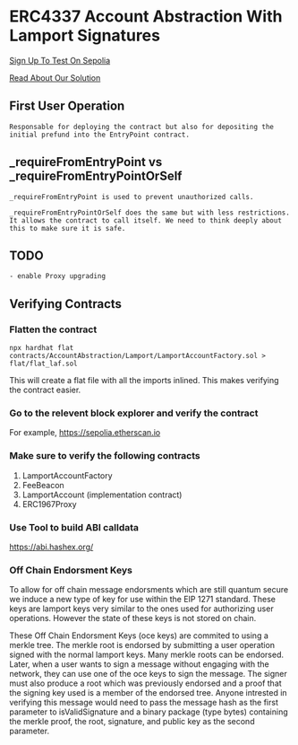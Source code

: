 # ERC4337 Account Abstraction With Lamport Signatures

[Sign Up To Test On Sepolia](https://anchorwallet.ca/waitlist/)

[Read About Our Solution](https://anchorwallet.ca/whitepaper/)

## First User Operation
    Responsable for deploying the contract but also for depositing the initial prefund into the EntryPoint contract. 

## _requireFromEntryPoint vs _requireFromEntryPointOrSelf
    _requireFromEntryPoint is used to prevent unauthorized calls.

    _requireFromEntryPointOrSelf does the same but with less restrictions. It allows the contract to call itself. We need to think deeply about this to make sure it is safe.

## TODO
    - enable Proxy upgrading

## Verifying Contracts
### Flatten the contract
    npx hardhat flat contracts/AccountAbstraction/Lamport/LamportAccountFactory.sol > flat/flat_laf.sol

This will create a flat file with all the imports inlined. This makes verifying the contract easier.

### Go to the relevent block explorer and verify the contract
For example, https://sepolia.etherscan.io

### Make sure to verify the following contracts
1. LamportAccountFactory
2. FeeBeacon
3. LamportAccount (implementation contract)
4. ERC1967Proxy

### Use Tool to build ABI calldata
https://abi.hashex.org/

### Off Chain Endorsment Keys
To allow for off chain message endorsments which are still quantum secure we induce a new type of key for use within the EIP 1271 standard. These keys are lamport keys very similar to the ones used for authorizing user operations. However the state of these keys is not stored on chain. 

These Off Chain Endorsment Keys (oce keys) are commited to using a merkle tree. The merkle root is endorsed by submitting a user operation signed with the normal lamport keys. Many merkle roots can be endorsed. Later, when a user wants to sign a message without engaging with the network, they can use one of the oce keys to sign the message. The signer must also produce a root which was previously endorsed and a proof that the signing key used is a member of the endorsed tree. Anyone intrested in verifying this message would need to pass the message hash as the first parameter to isValidSignature and a binary package (type bytes) containing the merkle proof, the root, signature, and public key as the second parameter.